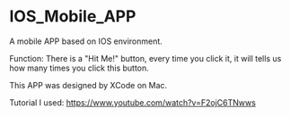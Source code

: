 # IOS_Mobile_APP

A mobile APP based on IOS environment.

Function: There is a "Hit Me!" button, every time you click it, it will tells us how many times you click this button.

This APP was designed by XCode on Mac. 

Tutorial I used: https://www.youtube.com/watch?v=F2ojC6TNwws
